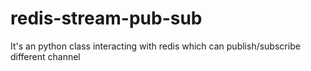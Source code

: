 # redis-stream-pub-sub
It's an python class interacting with redis which can publish/subscribe different channel
